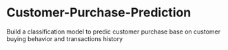 # Customer-Purchase-Prediction
Build a classification model to predic customer purchase base on customer buying behavior and transactions history
